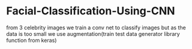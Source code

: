 # Facial-Classification-Using-CNN

from 3 celebrity images we train a conv net to classify images but as the data is too small we use augmentation(train test data
generator library function from keras)

